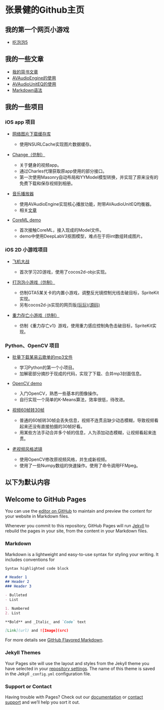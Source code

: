 # 张景健的Github主页

## 我的第一个网页小游戏

- [吃泡泡5](/bubble5js/)

## 我的一些文章

- [我的简书文章](https://www.jianshu.com/u/8515b5800ff1)
- [AVAudioEngine的使用](/article/engine.md)
- [AVAudioUnitEQ的使用](/article/eq.md)
- [Markdown语法](/article/githubmarkdown.md)

## 我的一些项目

### iOS app 项目

- [网络图片下载缓存库](https://github.com/ZJamm1993/ZZWebImage)

  - 使用NSURLCache实现图片数据缓存。

- [Change（仿制）](https://github.com/ZJamm1993/Change2)
  
  - 关于健身的视频app。
  - 通过Charles代理获取原app使用的部分接口。
  - 第一次使用Masonry自动布局和YYModel模型转换，并实现了原来没有的免费下载和保存视频到相册。

- [音乐播放器](https://github.com/ZJamm1993/simple_music_player)

  - 使用AVAudioEngine实现核心播放功能，附带AVAudioUnitEQ均衡器。
  - 相关[文章](https://www.jianshu.com/c/c677ebd368ea)

- [CoreML demo](https://github.com/ZJamm1993/CoreML_DEMO)

  - 首次接触CoreML，接入现成的Model文件。
  - demo中使用DeepLabV3抠图模型，难点在于将int数组转成图片。

### iOS 2D 小游戏项目

- [飞机大战](https://github.com/ZJamm1993/thisplane)
  
  - 首次学习2D游戏，使用了cocos2d-objc实现。

- [打泡泡小游戏（仿制）](https://github.com/ZJamm1993/GTA5Doomsday3HackerGame)

  - 仿制GTA5某关卡的内置小游戏，调整反光镜控制光线击破目标，SpriteKit实现。
  - 另有cocos2d-js实现的网页版[(玩玩)](/bubble5js/)[(源码)](https://github.com/ZJamm1993/bubble5js)

- [重力存亡小游戏（仿制）](https://github.com/ZJamm1993/thisarrow)

  - 仿制《重力存亡v1》游戏，使用重力感应控制角色击破目标，SpriteKit实现。

### Python、OpenCV 项目

- [批量下载某易云歌单的mp3文件](https://github.com/ZJamm1993/StealFromNetEaseMusic)

  - 学习Python的第一个小项目。
  - 加解密部分摘抄于现成的代码，实现了下载、合并mp3封面信息。

- [OpenCV demo](https://github.com/ZJamm1993/StudyOpenCV)

  - 入门OpenCV，熟悉一些基本的图像操作。
  - 自行实现一个简单的K-Means算法，效率很低，待改进。

- [视频60帧转30帧](https://github.com/ZJamm1993/Video60To30Smoother)

  - 普通的60帧转30帧会丢失信息，视频不连贯且缺少动态模糊，导致视频看起来还没有直接拍摄的30帧好看。
  - 用某些方法手动合并多个帧的信息，人为添加动态模糊，让视频看起来连贯。

- [老视频风格滤镜](https://github.com/ZJamm1993/VHS_STYLE_VIDEO)

  - 使用OpenCV修改原视频风格，并生成新视频。
  - 使用了一些Numpy数组的快速操作。使用了命令调用FFMpeg。

## 以下为默认内容

## Welcome to GitHub Pages

You can use the [editor on GitHub](https://github.com/ZJamm1993/zjam.github.io/edit/master/index.md) to maintain and preview the content for your website in Markdown files.

Whenever you commit to this repository, GitHub Pages will run [Jekyll](https://jekyllrb.com/) to rebuild the pages in your site, from the content in your Markdown files.

### Markdown

Markdown is a lightweight and easy-to-use syntax for styling your writing. It includes conventions for

```markdown
Syntax highlighted code block

# Header 1
## Header 2
### Header 3

- Bulleted
- List

1. Numbered
2. List

**Bold** and _Italic_ and `Code` text

[Link](url) and ![Image](src)
```

For more details see [GitHub Flavored Markdown](https://guides.github.com/features/mastering-markdown/).

### Jekyll Themes

Your Pages site will use the layout and styles from the Jekyll theme you have selected in your [repository settings](https://github.com/ZJamm1993/zjam.github.io/settings). The name of this theme is saved in the Jekyll `_config.yml` configuration file.

### Support or Contact

Having trouble with Pages? Check out our [documentation](https://help.github.com/categories/github-pages-basics/) or [contact support](https://github.com/contact) and we’ll help you sort it out.
